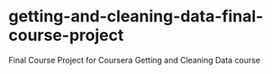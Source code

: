 # getting-and-cleaning-data-final-course-project
Final Course Project for Coursera Getting and Cleaning Data course
